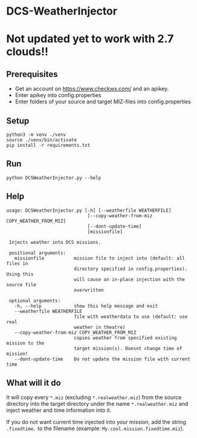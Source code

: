 # DCS-WeatherInjector

# Not updated yet to work with 2.7 clouds!!

## Prerequisites
- Get an account on https://www.checkwx.com/ and an apikey.
- Enter apikey into config.properties
- Enter folders of your source and target MIZ-files into config.properties

## Setup
`python3 -m venv ./venv`  
`source ./venv/bin/activate`  
`pip install -r requirements.txt`

## Run
`python DCSWeatherInjector.py --help`

## Help
```
usage: DCSWeatherInjector.py [-h] [--weatherfile WEATHERFILE]
                              [--copy-weather-from-miz COPY_WEATHER_FROM_MIZ]
                              [--dont-update-time]
                              [missionfile]
 
 Injects weather into DCS missions.
 
 positional arguments:
   missionfile           mission file to inject into (default: all files in
                         directory specified in config.properties). Using this
                         will cause an in-place injection with the source file
                         overwritten
 
 optional arguments:
   -h, --help            show this help message and exit
   --weatherfile WEATHERFILE
                         file with weatherdata to use (default: use real
                         weather in theatre)
   --copy-weather-from-miz COPY_WEATHER_FROM_MIZ
                         copies weather from specified existing mission to the
                         target mission(s). Doesnt change time of mission!
   --dont-update-time    Do not update the mission file with current time
```

## What will it do
It will copy every `*.miz` (excluding `*.realweather.miz`) from the source directory into the target directory under the name `*.realweather.miz` and inject weather and time information into it.

If you do not want current time injected into your mission, add the string `.fixedtime.` to the filename (example: `My.cool.mission.fixedtime.miz`).
